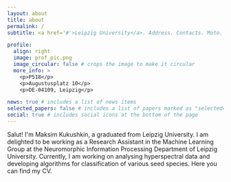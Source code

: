 ```yaml
---
layout: about
title: about
permalink: /
subtitle: <a href='#'>Leipzig University</a>. Address. Contacts. Moto. Etc.

profile:
  align: right
  image: prof_pic.png
  image_circular: false # crops the image to make it circular
  more_info: >
    <p>P518</p>
    <p>Augustusplatz 10</p>
    <p>DE-04109, Leipzig</p>

news: true # includes a list of news items
selected_papers: false # includes a list of papers marked as "selected={true}"
social: true # includes social icons at the bottom of the page
---
```


Salut! I'm Maksim Kukushkin, a graduated from Leipzig University. I am delighted to be working as a Research Assistant in the Machine Learning Group at the Neuromorphic Information Processing Department of Leipzig University. Currently, I am working on analysing hyperspectral data and developing algorithms for classification of various seed species. Here you can find my CV.